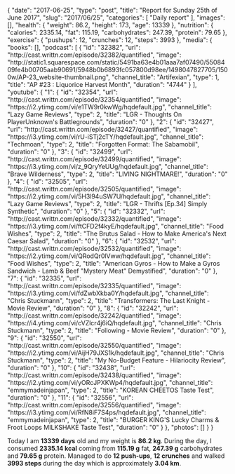 {
    "date": "2017-06-25",
    "type": "post",
    "title": "Report for Sunday 25th of June 2017",
    "slug": "2017\/06\/25",
    "categories": [
        "Daily report"
    ],
    "images": [],
    "health": {
        "weight": 86.2,
        "height": 173,
        "age": 13339
    },
    "nutrition": {
        "calories": 2335.14,
        "fat": 115.19,
        "carbohydrates": 247.39,
        "protein": 79.65
    },
    "exercise": {
        "pushups": 12,
        "crunches": 12,
        "steps": 3993
    },
    "media": {
        "books": [],
        "podcast": [
            {
                "id": "32382",
                "url": "http:\/\/cast.writtn.com\/episode\/32382\/quantified",
                "image": "http:\/\/static1.squarespace.com\/static\/5491ba63e4b01aaa7af07490\/5508409fe4b00705aab90691\/5948b0b6893fc057800d98ee\/1498047827705\/1500w\/AP-23_website-thumbnail.png",
                "channel_title": "Artifexian",
                "type": 1,
                "title": "AP #23 : Liquorice Harvest Month",
                "duration": "4744"
            }
        ],
        "youtube": {
            "1": {
                "id": "32354",
                "url": "http:\/\/cast.writtn.com\/episode\/32354\/quantified",
                "image": "https:\/\/i2.ytimg.com\/vi\/e1TW9r0kwWg\/hqdefault.jpg",
                "channel_title": "Lazy Game Reviews",
                "type": 2,
                "title": "LGR - Thoughts On PlayerUnknown's Battlegrounds",
                "duration": "0"
            },
            "2": {
                "id": "32427",
                "url": "http:\/\/cast.writtn.com\/episode\/32427\/quantified",
                "image": "https:\/\/i3.ytimg.com\/vi\/rU-iSTj2cTY\/hqdefault.jpg",
                "channel_title": "Techmoan",
                "type": 2,
                "title": "Forgotten Format: The Sabamobil",
                "duration": "0"
            },
            "3": {
                "id": "32499",
                "url": "http:\/\/cast.writtn.com\/episode\/32499\/quantified",
                "image": "https:\/\/i3.ytimg.com\/vi\/z_9QryYeUUg\/hqdefault.jpg",
                "channel_title": "Brave Wilderness",
                "type": 2,
                "title": "LIVING NIGHTMARE!",
                "duration": "0"
            },
            "4": {
                "id": "32505",
                "url": "http:\/\/cast.writtn.com\/episode\/32505\/quantified",
                "image": "https:\/\/i2.ytimg.com\/vi\/5H3l94uSW7U\/hqdefault.jpg",
                "channel_title": "Lazy Game Reviews",
                "type": 2,
                "title": "LGR - Thrifts [Ep.34] Simply Synthetic",
                "duration": "0"
            },
            "5": {
                "id": "32332",
                "url": "http:\/\/cast.writtn.com\/episode\/32332\/quantified",
                "image": "https:\/\/i3.ytimg.com\/vi\/ftCFD2f4kyE\/hqdefault.jpg",
                "channel_title": "Food Wishes",
                "type": 2,
                "title": "The Brutus Salad - How to Make America's Next Caesar Salad",
                "duration": "0"
            },
            "6": {
                "id": "32532",
                "url": "http:\/\/cast.writtn.com\/episode\/32532\/quantified",
                "image": "https:\/\/i2.ytimg.com\/vi\/QRodQr0lVww\/hqdefault.jpg",
                "channel_title": "Food Wishes",
                "type": 2,
                "title": "American Gyros - How to Make a Gyros Sandwich - Lamb & Beef \"Mystery Meat\" Demystified",
                "duration": "0"
            },
            "7": {
                "id": "32335",
                "url": "http:\/\/cast.writtn.com\/episode\/32335\/quantified",
                "image": "https:\/\/i3.ytimg.com\/vi\/fdZwbXkba0Y\/hqdefault.jpg",
                "channel_title": "Chris Stuckmann",
                "type": 2,
                "title": "Transformers: The Last Knight - Movie Review",
                "duration": "0"
            },
            "8": {
                "id": "32242",
                "url": "http:\/\/cast.writtn.com\/episode\/32242\/quantified",
                "image": "https:\/\/i4.ytimg.com\/vi\/cVZlcr4j6iQ\/hqdefault.jpg",
                "channel_title": "Chris Stuckmann",
                "type": 2,
                "title": "Following - Movie Review",
                "duration": "0"
            },
            "9": {
                "id": "32550",
                "url": "http:\/\/cast.writtn.com\/episode\/32550\/quantified",
                "image": "https:\/\/i2.ytimg.com\/vi\/AijH79JXS1k\/hqdefault.jpg",
                "channel_title": "Chris Stuckmann",
                "type": 2,
                "title": "My No-Budget Feature - Hilariocity Review",
                "duration": "0"
            },
            "10": {
                "id": "32438",
                "url": "http:\/\/cast.writtn.com\/episode\/32438\/quantified",
                "image": "https:\/\/i2.ytimg.com\/vi\/yORcJPXKWp4\/hqdefault.jpg",
                "channel_title": "emmymadeinjapan",
                "type": 2,
                "title": "KOREAN CHEETOS Taste Test",
                "duration": "0"
            },
            "11": {
                "id": "32556",
                "url": "http:\/\/cast.writtn.com\/episode\/32556\/quantified",
                "image": "https:\/\/i3.ytimg.com\/vi\/RfN8iF7S4ps\/hqdefault.jpg",
                "channel_title": "emmymadeinjapan",
                "type": 2,
                "title": "BURGER KING'S Lucky Charms & Froot Loops MILKSHAKE Taste Test",
                "duration": "0"
            }
        },
        "photos": []
    }
}

Today I am <strong>13339 days</strong> old and my weight is <strong>86.2 kg</strong>. During the day, I consumed <strong>2335.14 kcal</strong> coming from <strong>115.19 g</strong> fat, <strong>247.39 g</strong> carbohydrates and <strong>79.65 g</strong> protein. Managed to do <strong>12 push-ups</strong>, <strong>12 crunches</strong> and walked <strong>3993 steps</strong> during the day which is approximately <strong>3.04 km</strong>.